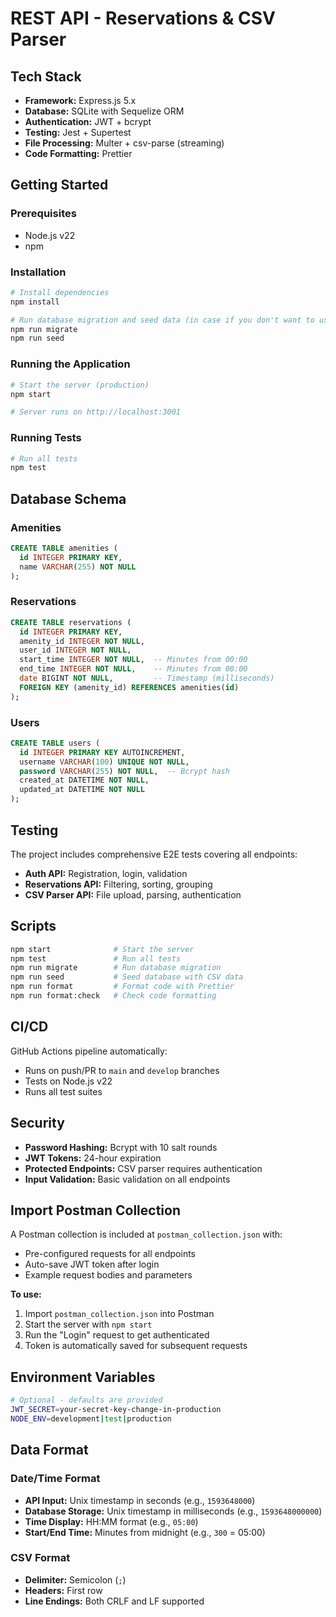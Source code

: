 # REST API - Reservations & CSV Parser

## Tech Stack

- **Framework:** Express.js 5.x
- **Database:** SQLite with Sequelize ORM
- **Authentication:** JWT + bcrypt
- **Testing:** Jest + Supertest
- **File Processing:** Multer + csv-parse (streaming)
- **Code Formatting:** Prettier

## Getting Started

### Prerequisites

- Node.js v22
- npm

### Installation

```bash
# Install dependencies
npm install

# Run database migration and seed data (in case if you don't want to use prepopulated DB file)
npm run migrate
npm run seed
```

### Running the Application

```bash
# Start the server (production)
npm start

# Server runs on http://localhost:3001
```

### Running Tests

```bash
# Run all tests
npm test
```

## Database Schema

### Amenities
```sql
CREATE TABLE amenities (
  id INTEGER PRIMARY KEY,
  name VARCHAR(255) NOT NULL
);
```

### Reservations
```sql
CREATE TABLE reservations (
  id INTEGER PRIMARY KEY,
  amenity_id INTEGER NOT NULL,
  user_id INTEGER NOT NULL,
  start_time INTEGER NOT NULL,  -- Minutes from 00:00
  end_time INTEGER NOT NULL,    -- Minutes from 00:00
  date BIGINT NOT NULL,         -- Timestamp (milliseconds)
  FOREIGN KEY (amenity_id) REFERENCES amenities(id)
);
```

### Users
```sql
CREATE TABLE users (
  id INTEGER PRIMARY KEY AUTOINCREMENT,
  username VARCHAR(100) UNIQUE NOT NULL,
  password VARCHAR(255) NOT NULL,  -- Bcrypt hash
  created_at DATETIME NOT NULL,
  updated_at DATETIME NOT NULL
);
```

## Testing

The project includes comprehensive E2E tests covering all endpoints:

- **Auth API:** Registration, login, validation
- **Reservations API:** Filtering, sorting, grouping
- **CSV Parser API:** File upload, parsing, authentication

## Scripts

```bash
npm start              # Start the server
npm test               # Run all tests
npm run migrate        # Run database migration
npm run seed           # Seed database with CSV data
npm run format         # Format code with Prettier
npm run format:check   # Check code formatting
```

## CI/CD

GitHub Actions pipeline automatically:
- Runs on push/PR to `main` and `develop` branches
- Tests on Node.js v22
- Runs all test suites

## Security

- **Password Hashing:** Bcrypt with 10 salt rounds
- **JWT Tokens:** 24-hour expiration
- **Protected Endpoints:** CSV parser requires authentication
- **Input Validation:** Basic validation on all endpoints

## Import Postman Collection

A Postman collection is included at `postman_collection.json` with:
- Pre-configured requests for all endpoints
- Auto-save JWT token after login
- Example request bodies and parameters

**To use:**
1. Import `postman_collection.json` into Postman
2. Start the server with `npm start`
3. Run the "Login" request to get authenticated
4. Token is automatically saved for subsequent requests

## Environment Variables

```bash
# Optional - defaults are provided
JWT_SECRET=your-secret-key-change-in-production
NODE_ENV=development|test|production
```

## Data Format

### Date/Time Format
- **API Input:** Unix timestamp in seconds (e.g., `1593648000`)
- **Database Storage:** Unix timestamp in milliseconds (e.g., `1593648000000`)
- **Time Display:** HH:MM format (e.g., `05:00`)
- **Start/End Time:** Minutes from midnight (e.g., `300` = 05:00)

### CSV Format
- **Delimiter:** Semicolon (`;`)
- **Headers:** First row
- **Line Endings:** Both CRLF and LF supported
